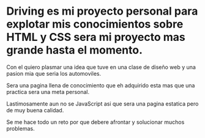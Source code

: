 # Driving es mi proyecto personal para explotar mis conocimientos sobre HTML y CSS sera mi proyecto mas grande hasta el momento.

Con el quiero plasmar una idea que tuve en una clase de diseño web y una pasion mia que seria los automoviles.

Sera una pagina llena de conocimiento que eh adquirido esta mas que una practica sera una meta personal.

Lastimosamente aun no se JavaScript asi que sera una pagina estatica pero de muy buena calidad.

Se me hace todo un reto por que debere afrontar y solucionar muchos problemas.